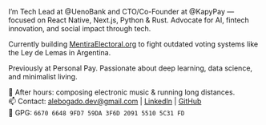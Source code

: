 I’m Tech Lead at @UenoBank and CTO/Co-Founder at @KapyPay — focused on React Native, Next.js, Python & Rust. Advocate for AI, fintech innovation, and social impact through tech. 

Currently building [MentiraElectoral.org](https://mentiraelectoral.org) to fight outdated voting systems like the Ley de Lemas in Argentina.  

Previously at Personal Pay. Passionate about deep learning, data science, and minimalist living.  

🎹 After hours: composing electronic music & running long distances.  
📫 Contact: alebogado.dev@gmail.com | [LinkedIn](https://www.linkedin.com/in/alejandro-bogado/) | [GitHub](https://github.com/alebogado)  
🔐 GPG: `6670 6648 9FD7 59DA 3F6D 2091 5510 5C31 FD`
